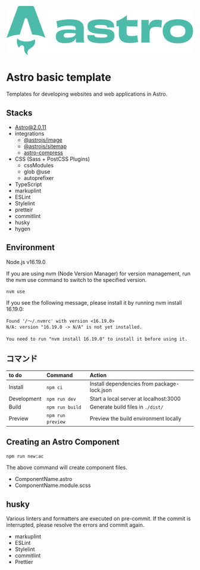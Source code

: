![astro-logo](astro_logo.svg)

# Astro basic template
Templates for developing websites and web applications in Astro.

## Stacks
- [Astro@2.0.11](https://astro.build/ "Astro@2.0.11")
- integrations
  - [@astrojs/image](https://github.com/withastro/astro/tree/main/packages/integrations/image/ "@astrojs/image")
  - [@astrojs/sitemap](https://github.com/withastro/astro/tree/main/packages/integrations/sitemap/ "@astrojs/sitemap")
  - [astro-compress](https://github.com/astro-community/astro-compress "astro-compress")
- CSS (Sass + PostCSS Plugins)
  - cssModules
  - glob @use
  - autoprefixer
- TypeScript
- markuplint
- ESLint
- Stylelint
- pretteir
- commitlint
- husky
- hygen

## Environment
Node.js v16.19.0

If you are using nvm (Node Version Manager) for version management, run the nvm use command to switch to the specified version.

```
nvm use
```

If you see the following message, please install it by running nvm install 16.19.0:

```
Found '/〜/.nvmrc' with version <16.19.0>
N/A: version "16.19.0 -> N/A" is not yet installed.

You need to run "nvm install 16.19.0" to install it before using it.
```

## コマンド

| to do            | Command              | Action                                             |
| :--------------------- | :--------------------- | :------------------------------------------------- |
| Install         | `npm ci`         | Install dependencies from package-lock.json                             |
| Development         | `npm run dev`             | Start a local server at localhost:3000     |
| Build         | `npm run build`           | Generate build files in `./dist/`            |
| Preview         | `npm run preview`         | Preview the build environment locally       |


## Creating an Astro Component

```
npm run new:ac
```

The above command will create component files.

- ComponentName.astro
- ComponentName.module.scss


## husky

Various linters and formatters are executed on pre-commit.
If the commit is interrupted, please resolve the errors and commit again.

- markuplint
- ESLint
- Stylelint
- commitlint
- Prettier
